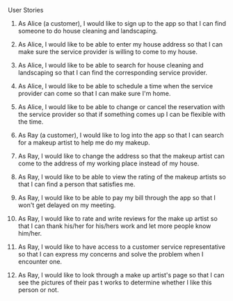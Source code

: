 User Stories

1.  As Alice (a customer), I would like to sign up to the app so that I can find someone to do house cleaning and landscaping.

2.  As Alice, I would like to be able to enter my house address so that I can make sure the service provider  is willing to come to my house.

3. As Alice, I would like to be able to search for house cleaning and landscaping so that I can find the corresponding service provider.

4. As Alice, I would like to be able to schedule a time when the service provider can come so that I can make sure I'm home.

5. As Alice, I would like to be able to change or cancel the reservation with the service provider so that if something comes up I can be flexible with the time.

6.  As Ray (a customer), I would like to log into the app so that I can search for a makeup artist to help me do my makeup.

7.  As Ray, I would like to change the address  so that the makeup artist can come to the address of my working place instead of my house.

8. As Ray, I would like to be able to view the rating of the makeup artists so that I can find a person that satisfies me.

9. As Ray, I would like to be able to pay my bill through the app so that I won't get delayed on my meeting.

10. As Ray, I would like to rate and write reviews for the make up artist so that I can thank his/her for his/hers work and let more people know him/her.

11. As Ray, I would like to have access to a customer service representative so that I can express my concerns and solve the problem when I encounter one.

12. As Ray, I would like to look through a make up artist's page so that I can see the pictures of their pas t works to determine whether I like this person or not.





